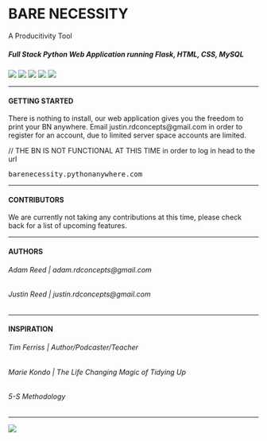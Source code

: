 <h1>BARE NECESSITY</h1>
A Producitivity Tool

<h5>Full Stack Python Web Application running Flask, HTML, CSS, MySQL</h5>
<img src="http://rdconcepts.design/wp-content/uploads/2017/08/code_icons-01.png"/>
<img src="http://rdconcepts.design/wp-content/uploads/2017/08/code_icons-02.png"/>
<img src="http://rdconcepts.design/wp-content/uploads/2017/08/code_icons-03.png"/>
<img src="http://rdconcepts.design/wp-content/uploads/2017/08/code_icons-04.png"/>
<img src="http://rdconcepts.design/wp-content/uploads/2017/08/code_icons-05.png"/>

<hr>

<h4>GETTING STARTED</h4>
There is nothing to install, our web application gives you the freedom to print your BN anywhere.
Email justin.rdconcepts@gmail.com in order to register for an account, due  to limited server space accounts are limited.

// THE BN IS NOT FUNCTIONAL AT THIS TIME
in order to log in head to the url
<pre>barenecessity.pythonanywhere.com</pre>
<hr>

<h4>CONTRIBUTORS</h4>
We are currently not taking any contributions at this time, please check back for a list of upcoming features.
<hr>
<h4>AUTHORS</h4>
<h6>Adam Reed | adam.rdconcepts@gmail.com</h6>
<h6>Justin Reed | justin.rdconcepts@gmail.com</h6>
<hr>
<h4>INSPIRATION</h4>
<h6>Tim Ferriss | Author/Podcaster/Teacher</h6>
<h6>Marie Kondo | The Life Changing Magic of Tidying Up</h6>
<h6>5-S Methodology</h6>
<hr>
<img src="http://rdconcepts.design/wp-content/uploads/2017/08/BareReadMe.png"/>


